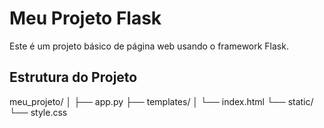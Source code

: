 # Meu Projeto Flask

Este é um projeto básico de página web usando o framework Flask.

## Estrutura do Projeto

meu_projeto/ │ ├── app.py ├── templates/ │ └── index.html └── static/ └── style.css
